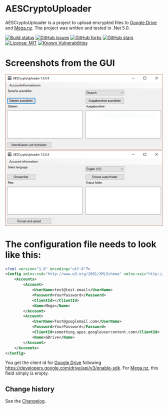 AESCryptoUploader
====================================

AESCryptoUploader is a project to upload encrypted files to [Google Drive](https://www.google.com/drive/) and [Mega.nz](https://mega.nz/). The project was written and tested in .Net 5.0.

[![Build status](https://ci.appveyor.com/api/projects/status/2lenu7vx01dhonu9?svg=true)](https://ci.appveyor.com/project/SeppPenner/aescryptouploader)
[![GitHub issues](https://img.shields.io/github/issues/SeppPenner/AESCryptoUploader.svg)](https://github.com/SeppPenner/AESCryptoUploader/issues)
[![GitHub forks](https://img.shields.io/github/forks/SeppPenner/AESCryptoUploader.svg)](https://github.com/SeppPenner/AESCryptoUploader/network)
[![GitHub stars](https://img.shields.io/github/stars/SeppPenner/AESCryptoUploader.svg)](https://github.com/SeppPenner/AESCryptoUploader/stargazers)
[![License: MIT](https://img.shields.io/badge/License-MIT-blue.svg)](https://raw.githubusercontent.com/SeppPenner/AESCryptoUploader/master/License.txt)
[![Known Vulnerabilities](https://snyk.io/test/github/SeppPenner/AESCryptoUploader/badge.svg)](https://snyk.io/test/github/SeppPenner/AESCryptoUploader)

# Screenshots from the GUI
![Screenshot from the GUI German](https://github.com/SeppPenner/AESCryptoUploader/blob/master/Screenshot_DE.PNG "Screenshot from the GUI German")
![Screenshot from the GUI English](https://github.com/SeppPenner/AESCryptoUploader/blob/master/Screenshot_EN.PNG "Screenshot from the GUI English")

# The configuration file needs to look like this:
```xml
<?xml version="1.0" encoding="utf-8"?>
<Config xmlns:xsd="http://www.w3.org/2001/XMLSchema" xmlns:xsi="http://www.w3.org/2001/XMLSchema-instance">
    <Accounts>
        <Account>
            <UserName>test@test.email</UserName>
            <Password>YourPassword</Password>
            <ClientId></ClientId>
            <Name>Mega</Name>
        </Account>
        <Account>
            <UserName>Test@googlemail.com</UserName>
            <Password>YourPassword</Password>
            <ClientId>something.apps.googleusercontent.com</ClientId>
            <Name>GDrive</Name>
        </Account>
    </Accounts>
</Config>
```

You get the client id for [Google Drive](https://www.google.com/drive/) following https://developers.google.com/drive/api/v3/enable-sdk. For [Mega.nz](https://mega.nz/), this field simply is empty.

Change history
--------------

See the [Changelog](https://github.com/SeppPenner/AESCryptoUploader/blob/master/Changelog.md).